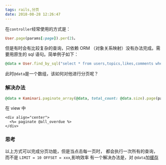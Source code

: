 ```yaml
---
tags: rails,分页
date: 2018-08-28 12:26:47
---
```


在`controller`经常使用的方式是：

```ruby
User.page(params[:page]).per(2)。
```

但是有时会有比较复杂的查询，只依赖 ORM （对象关系映射）没有办法完成。需要用原生的 sql 语句。简单例子如下：

```ruby
@data = User.find_by_sql("select * from users,topics,likes,comments where topics.user_id = users.id and likes.type = comments.status")
```

此时`@data`是一个数组，该如何对他进行分页呢？

### 解决办法

```ruby
@data = Kaminari.paginate_array(@data, total_count: @data.size).page(params[:page]).per(10)
```

在 view 中

```erb
<div align="center">
  <%= paginate @all_overdue %>
</div>
```

### 思考

以上方式可以完成分页功能，但是当点击每一页时， 都会执行一次所有的查询，而不是 `LIMIT = 10 OFFSET = xxx`,影响效率
有一个解决办法是，对 `@data`加[缓存](http://dccmm.world/topics/rails-%E7%BC%93%E5%AD%98%E4%B9%8B%E4%BD%8E%E5%B1%82%E7%BC%93%E5%AD%98)
